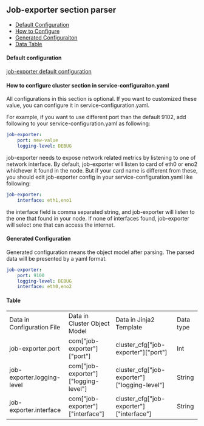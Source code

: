 ## Job-exporter section parser

- [Default Configuration](#D_Config)
- [How to Configure](#HT_Config)
- [Generated Configuraiton](#G_Config)
- [Data Table](#T_config)

#### Default configuration <a name="D_Config"></a>

[job-exporter default configuration](job-exporter.yaml)

#### How to configure cluster section in service-configuraiton.yaml <a name="HT_Config"></a>

All configurations in this section is optional. If you want to customized these value, you can configure it in service-configuration.yaml.

For example, if you want to use different port than the default 9102, add following to your service-configuration.yaml as following:
```yaml
job-exporter:
    port: new-value
    logging-level: DEBUG
```

job-exporter needs to expose network related metrics by listening to one of network interface.
By default, job-exporter will listen to card of eth0 or eno2 whichever it found in the node.
But if your card name is different from these, you should edit job-exporter config in your
service-configuration.yaml like following:
```yaml
job-exporter:
    interface: eth1,eno1
```

the interface field is comma separated string, and job-exporter will listen to the one that found in your node. If none of interfaces found, job-exporter will select one that can access the internet.


#### Generated Configuration <a name="G_Config"></a>

Generated configuration means the object model after parsing. The parsed data will be presented by a yaml format.
```yaml
job-exporter:
    port: 9100
    logging-level: DEBUG
    interface: eth0,eno2
```


#### Table <a name="T_Config"></a>

<table>
<tr>
    <td>Data in Configuration File</td>
    <td>Data in Cluster Object Model</td>
    <td>Data in Jinja2 Template</td>
    <td>Data type</td>
</tr>
<tr>
    <td>job-exporter.port</td>
    <td>com["job-exporter"]["port"]</td>
    <td>cluster_cfg["job-exporter"]["port"]</td>
    <td>Int</td>
</tr>
<tr>
    <td>job-exporter.logging-level</td>
    <td>com["job-exporter"]["logging-level"]</td>
    <td>cluster_cfg["job-exporter"]["logging-level"]</td>
    <td>String</td>
</tr>
<tr>
    <td>job-exporter.interface</td>
    <td>com["job-exporter"]["interface"]</td>
    <td>cluster_cfg["job-exporter"]["interface"]</td>
    <td>String</td>
</tr>
</table>
